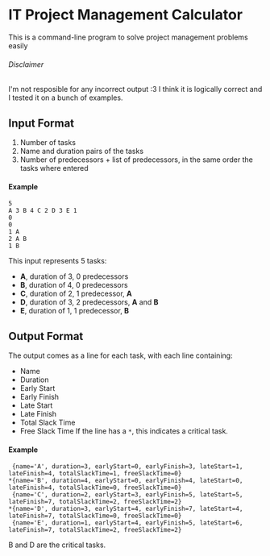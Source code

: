 # IT Project Management Calculator
This is a command-line program to solve project management problems easily

###### Disclaimer
I'm not resposible for any incorrect output :3 I think it is logically correct and I tested it on a bunch of examples.

## Input Format
1. Number of tasks
2. Name and duration pairs of the tasks
3. Number of predecessors + list of predecessors, in the same order the tasks where entered

#### Example
```
5
A 3 B 4 C 2 D 3 E 1
0
0
1 A
2 A B
1 B
```
This input represents 5 tasks:
- **A**, duration of 3, 0 predecessors
- **B**, duration of 4, 0 predecessors
- **C**, duration of 2, 1 predecessor, **A**
- **D**, duration of 3, 2 predecessors, **A** and **B**
- **E**, duration of 1, 1 predecessor, **B**

## Output Format
The output comes as a line for each task, with each line containing:
- Name
- Duration
- Early Start
- Early Finish
- Late Start
- Late Finish
- Total Slack Time
- Free Slack Time
If the line has a `*`, this indicates a critical task.

#### Example
```
 {name='A', duration=3, earlyStart=0, earlyFinish=3, lateStart=1, lateFinish=4, totalSlackTime=1, freeSlackTime=0}
*{name='B', duration=4, earlyStart=0, earlyFinish=4, lateStart=0, lateFinish=4, totalSlackTime=0, freeSlackTime=0}
 {name='C', duration=2, earlyStart=3, earlyFinish=5, lateStart=5, lateFinish=7, totalSlackTime=2, freeSlackTime=2}
*{name='D', duration=3, earlyStart=4, earlyFinish=7, lateStart=4, lateFinish=7, totalSlackTime=0, freeSlackTime=0}
 {name='E', duration=1, earlyStart=4, earlyFinish=5, lateStart=6, lateFinish=7, totalSlackTime=2, freeSlackTime=2}
```
B and D are the critical tasks.
